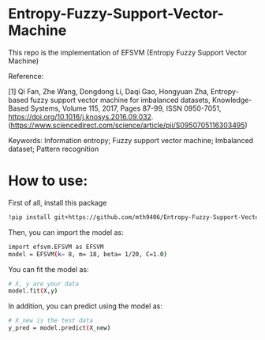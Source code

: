 # Entropy-Fuzzy-Support-Vector-Machine

This repo is the implementation of EFSVM (Entropy Fuzzy Support Vector Machine)

Reference:

[1] Qi Fan, Zhe Wang, Dongdong Li, Daqi Gao, Hongyuan Zha, Entropy-based fuzzy support vector machine for imbalanced datasets,
Knowledge-Based Systems, Volume 115, 2017, Pages 87-99, ISSN 0950-7051, https://doi.org/10.1016/j.knosys.2016.09.032.
(https://www.sciencedirect.com/science/article/pii/S0950705116303495)

Keywords: Information entropy; Fuzzy support vector machine; Imbalanced dataset; Pattern recognition

# How to use:
First of all, install this package
```bash
!pip install git+https://github.com/mth9406/Entropy-Fuzzy-Support-Vector-Machine.git
```
Then, you can import the model as:
```bash
import efsvm.EFSVM as EFSVM
model = EFSVM(k= 8, m= 18, beta= 1/20, C=1.0)
```
You can fit the model as:
```bash
# X, y are your data
model.fit(X,y)
```
In addition, you can predict using the model as:
```bash
# X_new is the test data
y_pred = model.predict(X_new)
```
